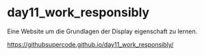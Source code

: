 # day11_work_responsibly

Eine Website um die Grundlagen der Display eigenschaft zu lernen. 

https://githubsupercode.github.io/day11_work_responsibly/
